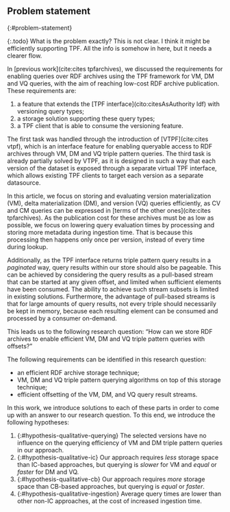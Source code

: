 ## Problem statement
{:#problem-statement}

{:.todo}
What is the problem exactly? This is not clear. I think it might be efficiently supporting TPF. All the info is somehow in here, but it needs a clearer flow.

In [previous work](cite:cites tpfarchives), we discussed the requirements for enabling queries over RDF archives using the TPF framework
for VM, DM and VQ queries, with the aim of reaching low-cost RDF archive publication. These requirements are:

1. a feature that extends the [TPF interface](cito:citesAsAuthority ldf) with versioning query types;
2. a storage solution supporting these query types;
3. a TPF client that is able to consume the versioning feature.

The first task was handled through the introduction of [VTPF](cite:cites vtpf),
which is an interface feature for enabling queryable access to RDF archives through VM, DM and VQ triple pattern queries.
The third task is already partially solved by VTPF, as it is designed in such a way that each version of the dataset
is exposed through a separate virtual TPF interface, which allows existing TPF clients to target each version as a separate datasource.

In this article,
we focus on storing and evaluating version materialization (VM), delta materialization (DM), and version (VQ) queries efficiently,
as CV and CM queries can be expressed in [terms of the other ones](cite:cites tpfarchives).
As the publication cost for these archives must be as low as possible,
we focus on lowering query evaluation times by processing and storing more metadata during ingestion time.
That is because this processing then happens only once per version, instead of every time during lookup.

Additionally, as the TPF interface returns triple pattern query results in a _paginated_ way, query results within our store should also be pageable.
This can be achieved by considering the query results as a pull-based stream that can be started at any given offset,
and limited when sufficient elements have been consumed.
The ability to achieve such stream subsets is limited in existing solutions.
Furthermore, the advantage of pull-based streams is that for large amounts of query results,
not every triple should necessarily be kept in memory,
because each resulting element can be consumed and processed by a consumer on-demand.

This leads us to the following research question:
<q id="research-question">How can we store RDF archives to enable efficient VM, DM and VQ triple pattern queries with offsets?</q>

The following requirements can be identified in this research question:

- an efficient RDF archive storage technique;
- VM, DM and VQ triple pattern querying algorithms on top of this storage technique;
- efficient offsetting of the VM, DM, and VQ query result streams.

In this work, we introduce solutions to each of these parts in order to come up with an answer to our research question.
To this end, we introduce the following hypotheses:

1. {:#hypothesis-qualitative-querying}
The selected versions have no influence on the querying efficiency of VM and DM triple pattern queries in our approach.
2. {:#hypothesis-qualitative-ic}
Our approach requires *less* storage space than IC-based approaches, but querying is *slower* for VM and *equal* or *faster* for DM and VQ.
3. {:#hypothesis-qualitative-cb}
Our approach requires *more* storage space than CB-based approaches, but querying is *equal* or *faster*.
4. {:#hypothesis-qualitative-ingestion}
Average query times are lower than other non-IC approaches, at the cost of increased ingestion time.
